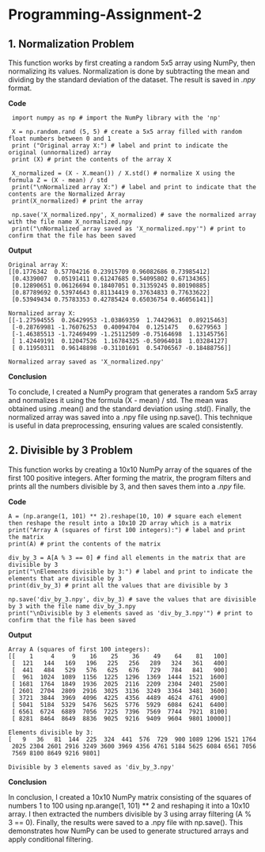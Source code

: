 # Programming-Assignment-2

## 1. Normalization Problem 
This function works by first creating a random 5x5 array using NumPy, then normalizing its values. Normalization is done by subtracting the mean and dividing by the standard deviation of the dataset. The result is saved in _.npy_ format.

   **Code**

     import numpy as np # import the NumPy library with the 'np'

     X = np.random.rand (5, 5) # create a 5x5 array filled with random float numbers between 0 and 1
     print ("Original array X:") # label and print to indicate the original (unnormalized) array
     print (X) # print the contents of the array X

     X_normalized = (X - X.mean()) / X.std() # normalize X using the formula Z = (X - mean) / std
     print("\nNormalized array X:") # label and print to indicate that the contents are the Normalized Array
     print(X_normalized) # print the array

     np.save('X_normalized.npy', X_normalized) # save the normalized array with the file name X_normalized.npy
     print("\nNormalized array saved as 'X_normalized.npy'") # print to confirm that the file has been saved

  **Output**
    
    Original array X:
    [[0.1776342  0.57704216 0.23915709 0.96082686 0.73985412]
     [0.4339007  0.05191411 0.61247685 0.54095802 0.67134365]
     [0.12890651 0.06126694 0.18407051 0.31359245 0.80190885]
     [0.87789692 0.53974643 0.81134419 0.37634833 0.77633622]
     [0.53949434 0.75783353 0.42785424 0.65036754 0.46056141]]

    Normalized array X:
    [[-1.27594555  0.26429953 -1.03869359  1.74429631  0.89215463]
     [-0.28769981 -1.76076253  0.40094704  0.1251475   0.6279563 ]
     [-1.46385513 -1.72469499 -1.25112509 -0.75164698  1.13145756]
     [ 1.42449191  0.12047526  1.16784325 -0.50964018  1.03284127]
     [ 0.11950311  0.96148898 -0.31101691  0.54706567 -0.18488756]]

    Normalized array saved as 'X_normalized.npy'

  **Conclusion**

To conclude, I created a NumPy program that generates a random 5x5 array and normalizes it using the formula (X - mean) / std. The mean was obtained using .mean() and the standard deviation using .std(). Finally, the normalized array was saved into a .npy file using np.save(). This technique is useful in data preprocessing, ensuring values are scaled consistently.


## 2. Divisible by 3 Problem 
This function works by creating a 10x10 NumPy array of the squares of the first 100 positive integers. After forming the matrix, the program filters and prints all the numbers divisible by 3, and then saves them into a _.npy_ file.

   **Code**

    A = (np.arange(1, 101) ** 2).reshape(10, 10) # square each element then reshape the result into a 10x10 2D array which is a matrix
    print("Array A (squares of first 100 integers):") # label and print the matrix
    print(A) # print the contents of the matrix

    div_by_3 = A[A % 3 == 0] # find all elements in the matrix that are divisible by 3
    print("\nElements divisible by 3:") # label and print to indicate the elements that are divisible by 3
    print(div_by_3) # print all the values that are divisible by 3

    np.save('div_by_3.npy', div_by_3) # save the values that are divisible by 3 with the file name div_by_3.npy
    print("\nDivisible by 3 elements saved as 'div_by_3.npy'") # print to confirm that the file has been saved

  **Output**

    Array A (squares of first 100 integers):
    [[    1     4     9    16    25    36    49    64    81   100]
     [  121   144   169   196   225   256   289   324   361   400]
     [  441   484   529   576   625   676   729   784   841   900]
     [  961  1024  1089  1156  1225  1296  1369  1444  1521  1600]
     [ 1681  1764  1849  1936  2025  2116  2209  2304  2401  2500]
     [ 2601  2704  2809  2916  3025  3136  3249  3364  3481  3600]
     [ 3721  3844  3969  4096  4225  4356  4489  4624  4761  4900]
     [ 5041  5184  5329  5476  5625  5776  5929  6084  6241  6400]
     [ 6561  6724  6889  7056  7225  7396  7569  7744  7921  8100]
     [ 8281  8464  8649  8836  9025  9216  9409  9604  9801 10000]]

    Elements divisible by 3:
    [   9   36   81  144  225  324  441  576  729  900 1089 1296 1521 1764
     2025 2304 2601 2916 3249 3600 3969 4356 4761 5184 5625 6084 6561 7056
     7569 8100 8649 9216 9801]

    Divisible by 3 elements saved as 'div_by_3.npy'

  **Conclusion**
  
In conclusion, I created a 10x10 NumPy matrix consisting of the squares of numbers 1 to 100 using np.arange(1, 101) ** 2 and reshaping it into a 10x10 array. I then extracted the numbers divisible by 3 using array filtering (A % 3 == 0). Finally, the results were saved to a .npy file with np.save(). This demonstrates how NumPy can be used to generate structured arrays and apply conditional filtering.
